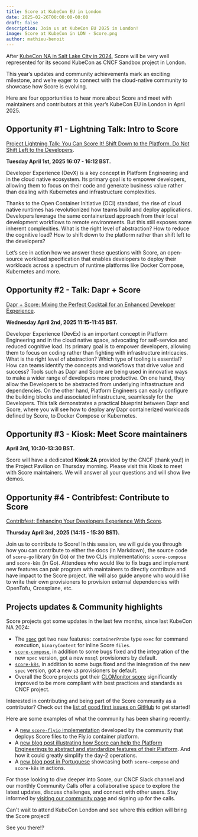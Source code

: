 ```yaml
---
title: Score at KubeCon EU in London
date: 2025-02-26T00:00:00-00:00
draft: false
description: Join us at KubeCon EU 2025 in London!
image: Score at KubeCon in LDN - Score.png
author: mathieu-benoit
---
```

After [KubeCon NA in Salt Lake City in 2024](https://score.dev/blog/score-at-kubecon-na-in-slc/), Score will be very well represented for its second KubeCon as CNCF Sandbox project in London.

This year’s updates and community achievements mark an exciting milestone, and we’re eager to connect with the cloud-native community to showcase how Score is evolving.

Here are four opportunities to hear more about Score and meet with maintainers and contributors at this year’s KubeCon EU in London in April 2025.

## Opportunity #1 - Lightning Talk: Intro to Score

[Project Lightning Talk: You Can Score It! Shift Down to the Platform. Do Not Shift Left to the Developers](https://sched.co/1tcwp).

**Tuesday April 1st, 2025 16:07 - 16:12 BST.**

Developer Experience (DevX) is a key concept in Platform Engineering and in the cloud native ecosystem. Its primary goal is to empower developers, allowing them to focus on their code and generate business value rather than dealing with Kubernetes and infrastructure complexities.

Thanks to the Open Container Initiative (OCI) standard, the rise of cloud native runtimes has revolutionized how teams build and deploy applications. Developers leverage the same containerized approach from their local development workflows to remote environments. But this still exposes some inherent complexities. What is the right level of abstraction? How to reduce the cognitive load? How to shift down to the platform rather than shift left to the developers?

Let’s see in action how we answer these questions with Score, an open-source workload specification that enables developers to deploy their workloads across a spectrum of runtime platforms like Docker Compose, Kubernetes and more.

## Opportunity #2 - Talk: Dapr + Score

[Dapr + Score: Mixing the Perfect Cocktail for an Enhanced Developer Experience](https://sched.co/1txGi).

**Wednesday April 2nd, 2025 11:15-11:45 BST.**

Developer Experience (DevEx) is an important concept in Platform Engineering and in the cloud native space, advocating for self-service and reduced cognitive load. Its primary goal is to empower developers, allowing them to focus on coding rather than fighting with infrastructure intricacies. What is the right level of abstraction? Which type of tooling is essential? How can teams identify the concepts and workflows that drive value and success?
Tools such as Dapr and Score are being used in innovative ways to make a wider range of developers more productive. On one hand, they allow the Developers to be abstracted from underlying infrastructure and dependencies. On the other hand, Platform Engineers can easily configure the building blocks and associated infrastructure, seamlessly for the Developers.
This talk demonstrates a practical blueprint between Dapr and Score, where you will see how to deploy any Dapr containerized workloads defined by Score, to Docker Compose or Kubernetes.

## Opportunity #3 - Kiosk: Meet Score maintainers

**April 3rd, 10:30-13:30 BST.**

Score will have a dedicated **Kiosk 2A** provided by the CNCF (thank you!) in the Project Pavilion on Thursday morning. Please visit this Kiosk to meet with Score maintainers. We will answer all your questions and will show live demos.

## Opportunity #4 - Contribfest: Contribute to Score

[Contribfest: Enhancing Your Developers Experience With Score](https://sched.co/1tczO). 

**Thursday April 3rd, 2025 (14:15 - 15:30 BST).**

Join us to contribute to Score! In this session, we will guide you through how you can contribute to either the docs (in Markdown), the source code of `score-go` library (in Go) or the two CLIs implementations: `score-compose` and `score-k8s` (in Go).
Attendees who would like to fix bugs and implement new features can pair program with maintainers to directly contribute and have impact to the Score project. We will also guide anyone who would like to write their own provisioners to provision external dependencies with OpenTofu, Crossplane, etc.

## Projects updates & Community highlights

Score projects got some updates in the last few months, since last KubeCon NA 2024:
- The [`spec`](https://github.com/score-spec/spec/releases) got two new features: `containerProbe` type `exec` for command execution, `binaryContent` for inline Score `files`.
- [`score-compose`](https://github.com/score-spec/score-compose/releases), in addition to some bugs fixed and the integration of the new `spec` version, got a new `mssql` provisioners by default.
- [`score-k8s`](https://github.com/score-spec/score-k8s/releases), in addition to some bugs fixed and the integration of the new `spec` version, got a new `s3` provisioners by default.
- Overall the Score projects got their [CLOMonitor score](https://clomonitor.io/projects/cncf/score) significantly improved to be more compliant with best practices and standards as CNCF project.

Interested in contributing and being part of the Score community as a contributor? Check out the [list of good first issues on GitHub](https://clotributor.dev/search?foundation=cncf&project=score) to get started!

Here are some examples of what the community has been sharing recently:
- A [new `score-flyio` implementation](https://score.dev/blog/community-spotlight-score-flyio/) developed by the community that deploys Score files to the Fly.io container platform.
- A [new blog post illustrating how Score can help the Platform Engineerings to abstract and standardize features of their Platform](https://itnext.io/whos-really-responsible-for-an-internal-developer-platform-5dce5f2a0401). And how it could greatly simplify the day-2 operations.
- A [new blog post in Portuguese](https://www.linkedin.com/pulse/descomplicando-o-score-cncf-clecio-antao-nyt3f/) showcasing both `score-compose` and `score-k8s` in actions.

For those looking to dive deeper into Score, our CNCF Slack channel and our monthly Community Calls offer a collaborative space to explore the latest updates, discuss challenges, and connect with other users. Stay informed by [visiting our community page](https://docs.score.dev/docs/community/) and signing up for the calls.

Can't wait to attend KubeCon London and see where this edition will bring the Score project!

See you there!?
